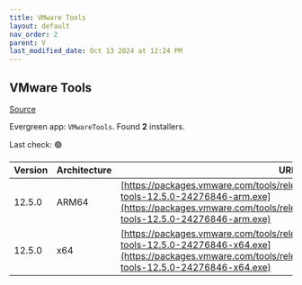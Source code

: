 ```yaml
---
title: VMware Tools
layout: default
nav_order: 2
parent: V
last_modified_date: Oct 13 2024 at 12:24 PM
---
```


## VMware Tools

[Source](https://docs.vmware.com/en/VMware-Tools/index.html)

Evergreen app: `VMwareTools`. Found **2** installers.

Last check: 🟢

| Version | Architecture | URI                                                                                                                                                                                                      |
| ------- | ------------ | -------------------------------------------------------------------------------------------------------------------------------------------------------------------------------------------------------- |
| 12.5.0  | ARM64        | [https://packages.vmware.com/tools/releases/12.5.0/windows/arm/VMware-tools-12.5.0-24276846-arm.exe](https://packages.vmware.com/tools/releases/12.5.0/windows/arm/VMware-tools-12.5.0-24276846-arm.exe) |
| 12.5.0  | x64          | [https://packages.vmware.com/tools/releases/12.5.0/windows/x64/VMware-tools-12.5.0-24276846-x64.exe](https://packages.vmware.com/tools/releases/12.5.0/windows/x64/VMware-tools-12.5.0-24276846-x64.exe) |
